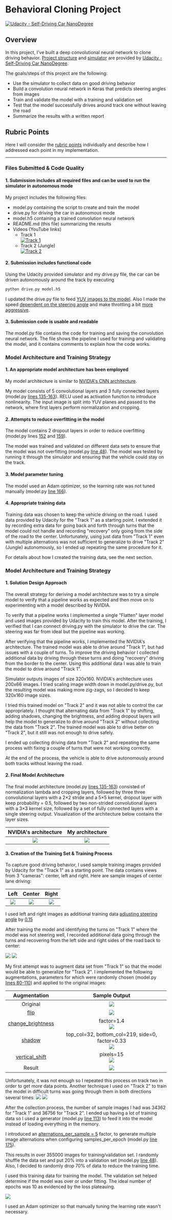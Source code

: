 # Behavioral Cloning Project

[![Udacity - Self-Driving Car NanoDegree](https://s3.amazonaws.com/udacity-sdc/github/shield-carnd.svg)](http://www.udacity.com/drive)

Overview
---
In this project, I've built a deep convolutional neural network to clone driving behavior. 
[Project structure](https://github.com/alexei379/CarND-Behavioral-Cloning-P3) and [simulator](https://github.com/udacity/self-driving-car-sim) are provided by [Udacity - Self-Driving Car NanoDegree](http://www.udacity.com/drive).

The goals/steps of this project are the following:
* Use the simulator to collect data on good driving behavior
* Build a convolution neural network in Keras that predicts steering angles from images
* Train and validate the model with a training and validation set
* Test that the model successfully drives around track one without leaving the road
* Summarize the results with a written report

## Rubric Points
Here I will consider the [rubric points](https://review.udacity.com/#!/rubrics/432/view) individually and describe how I addressed each point in my implementation.  

---
### Files Submitted & Code Quality

#### 1. Submission includes all required files and can be used to run the simulator in autonomous mode

My project includes the following files:
* model.py containing the script to create and train the model
* drive.py for driving the car in autonomous mode
* model.h5 containing a trained convolution neural network 
* README.md (this file) summarizing the results
* Videos (YouTube links)
    * Track 1 <br/>
    [![Track 1](https://img.youtube.com/vi/PVLBKvBOblQ/0.jpg)](https://www.youtube.com/watch?v=PVLBKvBOblQ)
    * Track 2 (Jungle)<br/>
    [![Track 2](https://img.youtube.com/vi/xCddK6yXX2Q/0.jpg)](https://www.youtube.com/watch?v=xCddK6yXX2Q)


#### 2. Submission includes functional code
Using the Udacity provided simulator and my drive.py file, the car can be driven autonomously around the track by executing 
```sh
python drive.py model.h5
```

I updated the drive.py file to feed [YUV images to the model](https://github.com/alexei379/CarND-Behavioral-Cloning-P3/blob/1d5843ea3d1446f7a218e277ed5c09a2cb1a065b/drive.py#L65). Also I made the speed [dependent on the steering angle](https://github.com/alexei379/CarND-Behavioral-Cloning-P3/blob/1d5843ea3d1446f7a218e277ed5c09a2cb1a065b/drive.py#L68) and make throttling a bit [more aggressive](https://github.com/alexei379/CarND-Behavioral-Cloning-P3/blob/1d5843ea3d1446f7a218e277ed5c09a2cb1a065b/drive.py#L48).

#### 3. Submission code is usable and readable

The model.py file contains the code for training and saving the convolution neural network. The file shows the pipeline I used for training and validating the model, and it contains comments to explain how the code works.

### Model Architecture and Training Strategy

#### 1. An appropriate model architecture has been employed

My model architecture is similar to [NVIDIA's CNN architecture](http://images.nvidia.com/content/tegra/automotive/images/2016/solutions/pdf/end-to-end-dl-using-px.pdf).

My model consists of 5 convolutional layers and 3 fully connected layers (model.py [lines 135-163](https://github.com/alexei379/CarND-Behavioral-Cloning-P3/blob/f5dee4a10da2428d16013460d91b2a80bb7af0f3/model.py#L135)). RELU used as activation function to introduce nonlinearity. The input image is split into YUV planes and passed to the network, where first layers perform normalization and cropping.

#### 2. Attempts to reduce overfitting in the model

The model contains 2 dropout layers in order to reduce overfitting (model.py lines [152](https://github.com/alexei379/CarND-Behavioral-Cloning-P3/blob/4b0481294dd795bca64a8b178efb2dd38a26665b/model.py#L152) and [159](https://github.com/alexei379/CarND-Behavioral-Cloning-P3/blob/4b0481294dd795bca64a8b178efb2dd38a26665b/model.py#L159)). 

The model was trained and validated on different data sets to ensure that the model was not overfitting (model.py [line 48](https://github.com/alexei379/CarND-Behavioral-Cloning-P3/blob/4b0481294dd795bca64a8b178efb2dd38a26665b/model.py#L48)).
The model was tested by running it through the simulator and ensuring that the vehicle could stay on the track.

#### 3. Model parameter tuning

The model used an Adam optimizer, so the learning rate was not tuned manually (model.py [line 166](https://github.com/alexei379/CarND-Behavioral-Cloning-P3/blob/4b0481294dd795bca64a8b178efb2dd38a26665b/model.py#L166)).

#### 4. Appropriate training data

Training data was chosen to keep the vehicle driving on the road. I used data provided by Udacity for the "Track 1" as a starting point. I extended it by recording extra data for going back and forth through turns that the model could not handle and recording "recovery" only going from the side of the road to the center. Unfortunately, using just data from "Track 1" even with multiple alternations was not sufficient to generalize to drive "Track 2" (Jungle) autonomously, so I ended up repeating the same procedure for it.

For details about how I created the training data, see the next section. 

### Model Architecture and Training Strategy

#### 1. Solution Design Approach

The overall strategy for deriving a model architecture was to try a simple model to verify that a pipeline works as expected and then move on to experimenting with a model described by NVIDIA.

To verify that a pipeline works I implemented a single "Flatten" layer model and used images provided by Udacity to train this model. After the training, I verified that I can connect driving.py with the simulator to drive the car. The steering was far from ideal but the pipeline was working. 

After verifying that the pipeline works, I implemented the NVIDIA's architecture. The trained model was able to drive around "Track 1", but had issues with a couple of turns. To improve the driving behavior I collected additional data by driving through these turns and doing "recovery" driving from the border to the center. Using this additional data I was able to train the model to drive around "Track 1".  

Simulator outputs images of size 320x160. NVIDIA's architecture uses 200x66 images. I tried scaling image width down in model.py/drive.py, but the resulting model was making more zig-zags, so I decided to keep 320x160 image sizes.

I tried this trained model on "Track 2" and it was not able to control the car appropriately. I thought that alternating data from "Track 1" by shifting, adding shadows, changing the brightness, and adding dropout layers will help the model to generalize to drive around "Track 2" without collecting the data from "Track 2". The trained model was able to drive better on "Track 2", but it still was not enough to drive safely.

I ended up collecting driving data from "Track 2" and repeating the same process with fixing a couple of turns that were not working correctly.

At the end of the process, the vehicle is able to drive autonomously around both tracks without leaving the road.

#### 2. Final Model Architecture

The final model architecture (model.py [lines 135-163](https://github.com/alexei379/CarND-Behavioral-Cloning-P3/blob/f5dee4a10da2428d16013460d91b2a80bb7af0f3/model.py#L135)) consisted of normalization lambda and cropping layers, followed by three three convolutional layers with a 2×2 stride and a 5×5 kernel, dropout layer with keep probability = 0.5, followed by two non-strided convolutional layers with a 3×3 kernel size, followed by a set of fully connected layers with a single steering output. Visualization of the architecture below contains the layer sizes.

| NVIDIA's architecture         		|     My architecture	        					| 
|:---------------------:|:---------------------------------------------:| 
| ![](https://raw.githubusercontent.com/alexei379/CarND-Behavioral-Cloning-P3/master/report_images/nvidia-cnn-architecture.png) | ![](https://raw.githubusercontent.com/alexei379/CarND-Behavioral-Cloning-P3/master/report_images/keras_model.png) |

#### 3. Creation of the Training Set & Training Process

To capture good driving behavior, I used sample training images provided by Udacity for the "Track 1" as a starting point. The data contains views from 3 "cameras": center, left and right. Here are sample images of center lane driving:

| Left | Center | Right | 
|:----:|:------:|:-----:|
| ![](https://raw.githubusercontent.com/alexei379/CarND-Behavioral-Cloning-P3/master/report_images/left_2016_12_01_13_30_48_287.jpg) | ![](https://raw.githubusercontent.com/alexei379/CarND-Behavioral-Cloning-P3/master/report_images/center_2016_12_01_13_30_48_287.jpg) | ![](https://raw.githubusercontent.com/alexei379/CarND-Behavioral-Cloning-P3/master/report_images/right_2016_12_01_13_30_48_287.jpg) |

I used left and right images as additional training data [adjusting steering angle](https://github.com/alexei379/CarND-Behavioral-Cloning-P3/blob/f5dee4a10da2428d16013460d91b2a80bb7af0f3/model.py#L31) by [0.15](https://github.com/alexei379/CarND-Behavioral-Cloning-P3/blob/f5dee4a10da2428d16013460d91b2a80bb7af0f3/model.py#L18)

After training the model and identifying the turns on "Track 1" where the model was not steering well, I recorded additional data going through the turns and recovering from the left side and right sides of the road back to center:

![](https://raw.githubusercontent.com/alexei379/CarND-Behavioral-Cloning-P3/master/report_images/recovery_1.gif)
![](https://raw.githubusercontent.com/alexei379/CarND-Behavioral-Cloning-P3/master/report_images/recovery_2.gif)

My first attempt was to augment data set from "Track 1" so that the model would be able to generalize for "Track 2". I implemented the following augmentations, parameters for which were randomly chosen (model.py [lines 80-110](https://github.com/alexei379/CarND-Behavioral-Cloning-P3/blob/f5dee4a10da2428d16013460d91b2a80bb7af0f3/model.py#L80)) and applied to the original images:

| Augmentation | Sample Output |
|:--------:|:------:|
| Original | ![](https://raw.githubusercontent.com/alexei379/CarND-Behavioral-Cloning-P3/master/report_images/original.png) |
| [flip](https://github.com/alexei379/CarND-Behavioral-Cloning-P3/blob/f5dee4a10da2428d16013460d91b2a80bb7af0f3/model.py#L84) | ![](https://raw.githubusercontent.com/alexei379/CarND-Behavioral-Cloning-P3/master/report_images/flipped.png) |
| [change_brightness](https://github.com/alexei379/CarND-Behavioral-Cloning-P3/blob/f5dee4a10da2428d16013460d91b2a80bb7af0f3/model.py#L75) | factor=1.4 <br/> ![](https://raw.githubusercontent.com/alexei379/CarND-Behavioral-Cloning-P3/master/report_images/lighter_1.4.png) |
| [shadow](https://github.com/alexei379/CarND-Behavioral-Cloning-P3/blob/f5dee4a10da2428d16013460d91b2a80bb7af0f3/model.py#L60) | top_col=32, bottom_col=219, side=0, factor=0.33 <br/>![](https://raw.githubusercontent.com/alexei379/CarND-Behavioral-Cloning-P3/master/report_images/shadow_0.33_0_32_219.png) |
| [vertical_shift](https://github.com/alexei379/CarND-Behavioral-Cloning-P3/blob/f5dee4a10da2428d16013460d91b2a80bb7af0f3/model.py#L70) | pixels=15 <br/> ![](https://raw.githubusercontent.com/alexei379/CarND-Behavioral-Cloning-P3/master/report_images/shift_15.8.png) |
| Result | ![](https://raw.githubusercontent.com/alexei379/CarND-Behavioral-Cloning-P3/master/report_images/combined_alternations.png) |

Unfortunately, it was not enough so I repeated this process on track two in order to get more data points. Another technique I used on "Track 2" to train the model in difficult turns was going through them in both directions several times:
![](https://raw.githubusercontent.com/alexei379/CarND-Behavioral-Cloning-P3/master/report_images/recovery_3.gif)
![](https://raw.githubusercontent.com/alexei379/CarND-Behavioral-Cloning-P3/master/report_images/recovery_4.gif)

After the collection process, the number of sample images I had was 34362 for "Track 1" and 36756 for "Track 2". 
I ended up having a lot of training data so I used a generator (model.py [line 113](https://github.com/alexei379/CarND-Behavioral-Cloning-P3/blob/4b0481294dd795bca64a8b178efb2dd38a26665b/model.py#L113)) to feed it into the model instead of loading everything in the memory.

I introduced an [alternations_per_sample = 5](https://github.com/alexei379/CarND-Behavioral-Cloning-P3/blob/4b0481294dd795bca64a8b178efb2dd38a26665b/model.py#L21) factor, to generate multiple image alternations when configuring samples_per_epoch (model.py [line 175](https://github.com/alexei379/CarND-Behavioral-Cloning-P3/blob/4b0481294dd795bca64a8b178efb2dd38a26665b/model.py#L175)). 

This results in over 355000 images for training/validation set. I randomly shuffle the data set and put 20% into a validation set (model.py [line 48](https://github.com/alexei379/CarND-Behavioral-Cloning-P3/blob/4b0481294dd795bca64a8b178efb2dd38a26665b/model.py#L48)). Also, I decided to randomly drop 70% of data to reduce the training time.

I used this training data for training the model. The validation set helped determine if the model was over or under fitting. The ideal number of epochs was 10 as evidenced by the loss plateauing.

![](https://raw.githubusercontent.com/alexei379/CarND-Behavioral-Cloning-P3/master/report_images/train_val_loss.PNG)

I used an Adam optimizer so that manually tuning the learning rate wasn't necessary.
